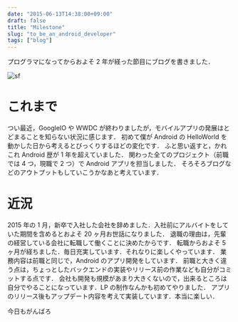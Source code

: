 ```yaml
---
date: "2015-06-13T14:38:00+09:00"
draft: false
title: "Milestone"
slug: "to_be_an_android_developer"
tags: ["blog"]
---
```


プログラマになってからおよそ 2 年が経った節目にブログを書きました．

![](http://i.imgur.com/kC5Qqj5.jpg "sf")

# これまで

つい最近，GoogleIO や WWDC が終わりましたが，モバイルアプリの発展はとどまることを知らない状況に感じます．
初めて僕が Android の HelloWorld を動かした日から考えるとびっくりするほどの変化です．
ふと思い返すと，かれこれ Android 歴が 1 年を超えていました．
関わった全てのプロジェクト（前職では 4 つ，現職で 2 つ）で Android アプリを担当しました．
そろそろブログなどのアウトプットもしていこうかなあと考えています．

# 近況

2015 年の 1 月，新卒で入社した会社を辞めました．入社前にアルバイトをしていた期間を含めるとおよそ 20 ヶ月お世話になりました．
退職の理由は，先輩の経営している会社に転職して働くことに決めたからです．
転職からおよそ 5 ヶ月が経ちました．毎日充実しています．それなりに楽しくやっています．
業務内容は前職と同じで，Android のアプリ開発をしています．
前職と大きく違う点は，ちょっとしたバックエンドの実装やリリース前の作業なども自分がコミットする点です．
会社も開発も規模があまり大きくないので，出来るところは自分でやることになっています．LP の制作なんかも初めてやりました．
アプリのリリース後もアップデート内容を考えて実装しています．本当に楽しい．

今日もがんばろ
